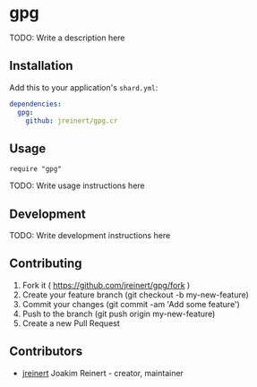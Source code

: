 # gpg

TODO: Write a description here

## Installation

Add this to your application's `shard.yml`:

```yaml
dependencies:
  gpg:
    github: jreinert/gpg.cr
```

## Usage

```crystal
require "gpg"
```

TODO: Write usage instructions here

## Development

TODO: Write development instructions here

## Contributing

1. Fork it ( https://github.com/jreinert/gpg/fork )
2. Create your feature branch (git checkout -b my-new-feature)
3. Commit your changes (git commit -am 'Add some feature')
4. Push to the branch (git push origin my-new-feature)
5. Create a new Pull Request

## Contributors

- [jreinert](https://github.com/jreinert) Joakim Reinert - creator, maintainer
